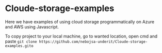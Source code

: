 # Cloude-storage-examples
Here we have examples of using cloud storage programmatically on Azure and AWS using Javascript.

To copy project to your local machine, go to wanted location, open cmd and paste ```git clone https://github.com/nebojsa-underit/Cloude-storage-examples.gito```
